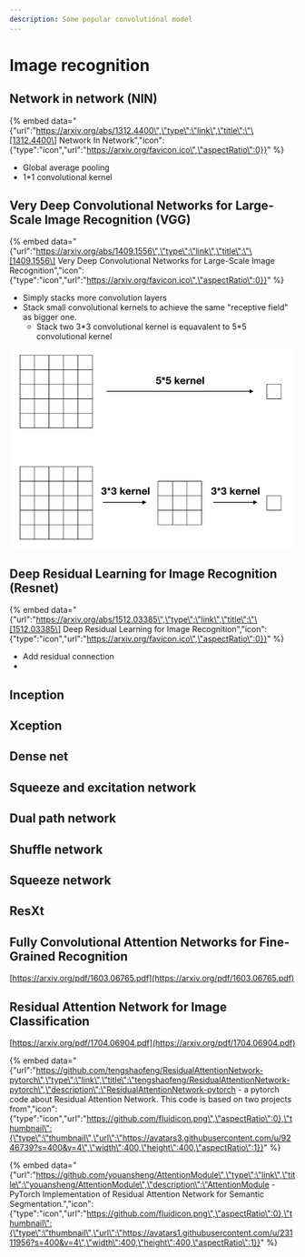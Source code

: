 ```yaml
---
description: Some popular convolutional model
---
```


# Image recognition

## Network in network \(NIN\)

{% embed data="{\"url\":\"https://arxiv.org/abs/1312.4400\",\"type\":\"link\",\"title\":\"\[1312.4400\] Network In Network\",\"icon\":{\"type\":\"icon\",\"url\":\"https://arxiv.org/favicon.ico\",\"aspectRatio\":0}}" %}

* Global average pooling
* 1\*1 convolutional kernel

## Very Deep Convolutional Networks for Large-Scale Image Recognition \(VGG\)

{% embed data="{\"url\":\"https://arxiv.org/abs/1409.1556\",\"type\":\"link\",\"title\":\"\[1409.1556\] Very Deep Convolutional Networks for Large-Scale Image Recognition\",\"icon\":{\"type\":\"icon\",\"url\":\"https://arxiv.org/favicon.ico\",\"aspectRatio\":0}}" %}

* Simply stacks more convolution layers
* Stack small convolutional kernels to achieve the same "receptive field" as bigger one.
  * Stack two 3\*3 convolutional kernel is equavalent to 5\*5 convolutional kernel 

![One 5\*5 kernel and stacks two 3\*3 kernels have the same effective receptive field.](.gitbook/assets/receptive-field.png)

## Deep Residual Learning for Image Recognition \(Resnet\)

{% embed data="{\"url\":\"https://arxiv.org/abs/1512.03385\",\"type\":\"link\",\"title\":\"\[1512.03385\] Deep Residual Learning for Image Recognition\",\"icon\":{\"type\":\"icon\",\"url\":\"https://arxiv.org/favicon.ico\",\"aspectRatio\":0}}" %}

* Add residual connection
* 
## Inception

## Xception

## Dense net

## Squeeze and excitation network

## Dual path network

## Shuffle network

## Squeeze network

## ResXt

## Fully Convolutional Attention Networks for Fine-Grained Recognition

[https://arxiv.org/pdf/1603.06765.pdf](https://arxiv.org/pdf/1603.06765.pdf)

## Residual Attention Network for Image Classification

[https://arxiv.org/pdf/1704.06904.pdf](https://arxiv.org/pdf/1704.06904.pdf)

{% embed data="{\"url\":\"https://github.com/tengshaofeng/ResidualAttentionNetwork-pytorch\",\"type\":\"link\",\"title\":\"tengshaofeng/ResidualAttentionNetwork-pytorch\",\"description\":\"ResidualAttentionNetwork-pytorch - a pytorch code about Residual Attention Network.  This code is based on two  projects from\",\"icon\":{\"type\":\"icon\",\"url\":\"https://github.com/fluidicon.png\",\"aspectRatio\":0},\"thumbnail\":{\"type\":\"thumbnail\",\"url\":\"https://avatars3.githubusercontent.com/u/9246739?s=400&v=4\",\"width\":400,\"height\":400,\"aspectRatio\":1}}" %}

{% embed data="{\"url\":\"https://github.com/youansheng/AttentionModule\",\"type\":\"link\",\"title\":\"youansheng/AttentionModule\",\"description\":\"AttentionModule - PyTorch Implementation of Residual Attention Network for Semantic Segmentation.\",\"icon\":{\"type\":\"icon\",\"url\":\"https://github.com/fluidicon.png\",\"aspectRatio\":0},\"thumbnail\":{\"type\":\"thumbnail\",\"url\":\"https://avatars1.githubusercontent.com/u/23111956?s=400&v=4\",\"width\":400,\"height\":400,\"aspectRatio\":1}}" %}

